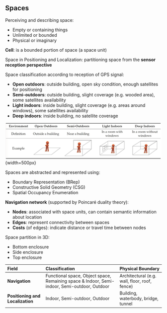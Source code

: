 ## Spaces

Perceiving and describing space:

* Empty or containing things
* Unlimited or bounded  
* Physical or imaginary

**Cell**: is a bounded portion of space (a space unit)

Space in Positioning and Localization: partitioning space from the **sensor reception perspective**

Space classification according to reception of GPS signal:

* **Open outdoors**: outside building, open sky condition, enough satellites for positioning
* **Semi-outdoors**: outside building, slight coverage (e.g. wooded area), some satellites availability
* **Light indoors**: inside building, slight coverage (e.g. areas around windows), some satellites availability
* **Deep indoors**: inside building, no satellite coverage

![Types of spaces for GPS](../../../images/zlatanova/spaces.png){width=500px}

Spaces are abstracted and represented using:

* Boundary Representation (BRep)  
* Constructive Solid Geometry (CSG)  
* Spatial Occupancy Enumeration

**Navigation network** (supported by Poincaré duality theory):

* **Nodes**: associated with space units, can contain semantic information about location
* **Edges**: represent connectivity between spaces
* **Costs** (of edges): indicate distance or travel time between nodes

Space partition in 3D:

* Bottom enclosure
* Side enclosure
* Top enclosure

| Field | Classification | Physical Boundary  |
| :---- | :---- | :---- |
| **Navigation** | Functional space, Object space, Remaining space & Indoor, Semi-indoor, Semi-outdoor, Outdoor | Architectural (e.g. wall, floor, roof, fence) |
| **Positioning and Localization**  | Indoor, Semi-outdoor, Outdoor | Building, waterbody, bridge, tunnel |
